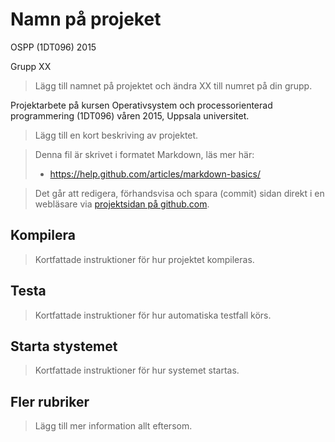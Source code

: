 # Namn på projeket
OSPP (1DT096) 2015

Grupp XX

> Lägg till namnet på projektet och ändra XX till numret på din grupp. 

Projektarbete på kursen Operativsystem och processorienterad programmering (1DT096) våren 2015, Uppsala universitet. 

> Lägg till en kort beskriving av projektet. 

> Denna fil är skrivet i formatet Markdown, läs mer här:
> 
> - https://help.github.com/articles/markdown-basics/

> Det går att redigera, förhandsvisa och spara (commit) sidan direkt i en webläsare via [projektsidan på github.com](./README.md).

## Kompilera 

> Kortfattade instruktioner för hur projektet kompileras. 

## Testa

> Kortfattade instruktioner för hur automatiska testfall körs.

## Starta stystemet

> Kortfattade instruktioner för hur systemet startas. 

## Fler rubriker 

> Lägg till mer information allt eftersom. 
